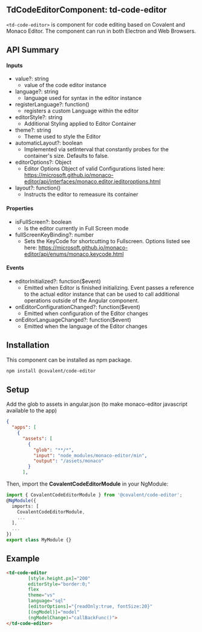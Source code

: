 ## TdCodeEditorComponent: td-code-editor

`<td-code-editor>` is component for code editing based on Covalent and Monaco Editor. The component can run in both Electron and Web Browsers.

## API Summary

#### Inputs

+ value?: string
  + value of the code editor instance
+ language?: string
  + language used for syntax in the editor instance
+ registerLanguage?: function()
  + registers a custom Language within the editor
+ editorStyle?: string
  + Additional Styling applied to Editor Container
+ theme?: string
  + Theme used to style the Editor
+ automaticLayout?: boolean
  + Implemented via setInterval that constantly probes for the container's size. Defaults to false.
+ editorOptions?: Object
  + Editor Options Object of valid Configurations listed here: <a href="https://microsoft.github.io/monaco-editor/api/interfaces/monaco.editor.ieditoroptions.html">https://microsoft.github.io/monaco-editor/api/interfaces/monaco.editor.ieditoroptions.html</a>
+ layout?: function()
  + Instructs the editor to remeasure its container

#### Properties

+ isFullScreen?: boolean
  + Is the editor currently in Full Screen mode
+ fullScreenKeyBinding?: number
  + Sets the KeyCode for shortcutting to Fullscreen.  Options listed see here: <a href="https://microsoft.github.io/monaco-editor/api/enums/monaco.keycode.html">https://microsoft.github.io/monaco-editor/api/enums/monaco.keycode.html</a>

#### Events

+ editorInitialized?: function($event)
  + Emitted when Editor is finished initializing. Event passes a reference to the actual editor instance that can be used to call additional operations outside of the Angular component.
+ onEditorConfigurationChanged?: function($event)
  + Emitted when configuration of the Editor changes
+ onEditorLanguageChanged?: function($event)
  + Emitted when the language of the Editor changes


## Installation

This component can be installed as npm package.

```bash
npm install @covalent/code-editor
```

## Setup

Add the glob to assets in angular.json (to make monaco-editor javascript available to the app)
```json
{
  "apps": [
    {
      "assets": [
        {
          "glob": "**/*",
          "input": "node_modules/monaco-editor/min",
          "output": "/assets/monaco"
        }
      ],
```

Then, import the **CovalentCodeEditorModule** in your NgModule:

```typescript
import { CovalentCodeEditorModule } from '@covalent/code-editor';
@NgModule({
  imports: [
    CovalentCodeEditorModule,
    ...
  ],
  ...
})
export class MyModule {}
```

## Example

```html
<td-code-editor
        [style.height.px]="200"
        editorStyle="border:0;"
        flex
        theme="vs"
        language="sql"
        [editorOptions]="{readOnly:true, fontSize:20}"
        [(ngModel)]="model"
        (ngModelChange)="callBackFunc()">
</td-code-editor>
```
